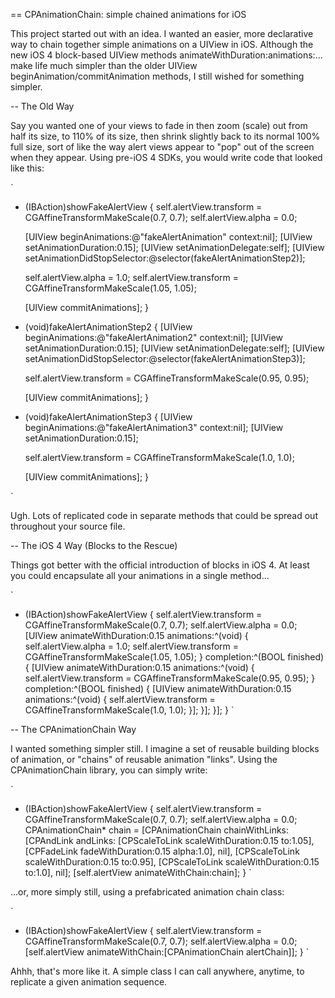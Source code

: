== CPAnimationChain: simple chained animations for iOS

This project started out with an idea. I wanted an easier, more declarative way to chain together simple animations on a UIView in iOS. Although the new iOS 4 block-based UIView methods animateWithDuration:animations:... make life much simpler than the older UIView beginAnimation/commitAnimation methods, I still wished for something simpler.

-- The Old Way

Say you wanted one of your views to fade in then zoom (scale) out from half its size, to 110% of its size, then shrink slightly back to its normal 100% full size, sort of like the way alert views appear to "pop" out of the screen when they appear. Using pre-iOS 4 SDKs, you would write code that looked like this:

`
- (IBAction)showFakeAlertView
{
	self.alertView.transform = CGAffineTransformMakeScale(0.7, 0.7);
	self.alertView.alpha = 0.0;
	
	[UIView beginAnimations:@"fakeAlertAnimation" context:nil];
	[UIView setAnimationDuration:0.15];
	[UIView setAnimationDelegate:self];
	[UIView setAnimationDidStopSelector:@selector(fakeAlertAnimationStep2)];
	
	self.alertView.alpha = 1.0;
	self.alertView.transform = CGAffineTransformMakeScale(1.05, 1.05);
	
	[UIView commitAnimations];
}

- (void)fakeAlertAnimationStep2
{
	[UIView beginAnimations:@"fakeAlertAnimation2" context:nil];
	[UIView setAnimationDuration:0.15];
	[UIView setAnimationDelegate:self];
	[UIView setAnimationDidStopSelector:@selector(fakeAlertAnimationStep3)];
	
	self.alertView.transform = CGAffineTransformMakeScale(0.95, 0.95);
	
	[UIView commitAnimations];
}

- (void)fakeAlertAnimationStep3
{
	[UIView beginAnimations:@"fakeAlertAnimation3" context:nil];
	[UIView setAnimationDuration:0.15];
	
	self.alertView.transform = CGAffineTransformMakeScale(1.0, 1.0);
	
	[UIView commitAnimations];
}

`

Ugh. Lots of replicated code in separate methods that could be spread out throughout your source file.

-- The iOS 4 Way (Blocks to the Rescue)

Things got better with the official introduction of blocks in iOS 4. At least you could encapsulate all your animations in a single method...

`
- (IBAction)showFakeAlertView
{
	self.alertView.transform = CGAffineTransformMakeScale(0.7, 0.7);
	self.alertView.alpha = 0.0;
	[UIView animateWithDuration:0.15 animations:^(void) {
		 self.alertView.alpha = 1.0;
		 self.alertView.transform = CGAffineTransformMakeScale(1.05, 1.05);
	 } 
	 completion:^(BOOL finished) {
		 [UIView animateWithDuration:0.15 animations:^(void) {
			  self.alertView.transform = CGAffineTransformMakeScale(0.95, 0.95);
		  } 
		  completion:^(BOOL finished) {
			  [UIView animateWithDuration:0.15 animations:^(void) {
				   self.alertView.transform = CGAffineTransformMakeScale(1.0, 1.0);
			   }];
		  }];
	 }];
}
`

-- The CPAnimationChain Way

I wanted something simpler still. I imagine a set of reusable building blocks of animation, or "chains" of reusable animation "links". Using the CPAnimationChain library, you can simply write:

`
- (IBAction)showFakeAlertView
{
	self.alertView.transform = CGAffineTransformMakeScale(0.7, 0.7);
	self.alertView.alpha = 0.0;
	CPAnimationChain* chain = [CPAnimationChain chainWithLinks:
			[CPAndLink andLinks:
			 [CPScaleToLink scaleWithDuration:0.15 to:1.05],
			 [CPFadeLink fadeWithDuration:0.15 alpha:1.0],
			 nil],
			[CPScaleToLink scaleWithDuration:0.15 to:0.95],
			[CPScaleToLink scaleWithDuration:0.15 to:1.0],
			nil];
	[self.alertView animateWithChain:chain];
}
`

...or, more simply still, using a prefabricated animation chain class:

`
- (IBAction)showFakeAlertView
{
	self.alertView.transform = CGAffineTransformMakeScale(0.7, 0.7);
	self.alertView.alpha = 0.0;
	[self.alertView animateWithChain:[CPAnimationChain alertChain]];
}
`

Ahhh, that's more like it. A simple class I can call anywhere, anytime, to replicate a given animation sequence.

